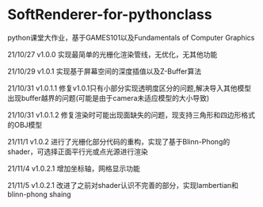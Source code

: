 # SoftRenderer-for-pythonclass
python课堂大作业，基于GAMES101以及Fundamentals of Computer Graphics

21/10/27
v1.0.0    实现最简单的光栅化渲染管线，无优化，无其他功能

21/10/29
v1.0.1    实现基于屏幕空间的深度插值以及Z-Buffer算法

21/10/31
v1.0.1.1    修复v1.0.1只有小部分实现透明度区分的问题,解决导入其他模型出现buffer越界的问题(可能是由于camera未适应模型的大小导致)

21/10/31
v1.0.1.2    修复渲染时可能出现面缺失的问题，现支持三角形和四边形格式的OBJ模型

21/11/1
v1.0.2    进行了光栅化部分代码的重构，实现了基于Blinn-Phong的shader，可选择正面平行光或点光源进行渲染

21/11/4
v1.0.2.1    增加坐标轴，网格显示功能

21/11/5
v1.0.2.1    改进了之前对shader认识不完善的部分，实现lambertian和blinn-phong shaing


